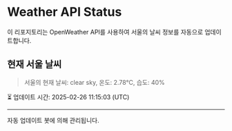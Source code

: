 
# Weather API Status

이 리포지토리는 OpenWeather API를 사용하여 서울의 날씨 정보를 자동으로 업데이트합니다.

## 현재 서울 날씨
> 서울의 현재 날씨: clear sky, 온도: 2.78°C, 습도: 40%

⏳ 업데이트 시간: 2025-02-26 11:15:03 (UTC)

---
자동 업데이트 봇에 의해 관리됩니다.
